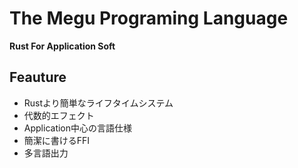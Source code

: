 # The Megu Programing Language

**Rust For Application Soft**

## Feauture
* Rustより簡単なライフタイムシステム
* 代数的エフェクト
* Application中心の言語仕様
* 簡潔に書けるFFI
* 多言語出力
